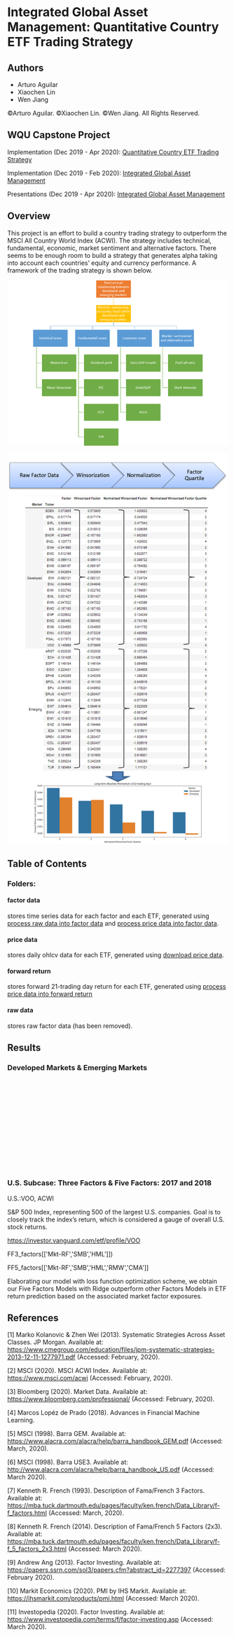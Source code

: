 # Integrated Global Asset Management: Quantitative Country ETF Trading Strategy

## Authors
* Arturo Aguilar
* Xiaochen Lin
* Wen Jiang

©Arturo Aguilar. ©Xiaochen Lin. ©Wen Jiang. All Rights Reserved.

## WQU Capstone Project

Implementation (Dec 2019 - Apr 2020): [Quantitative Country ETF Trading Strategy](https://github.com/xlinGithub/Quantitative-Country-ETF-Trading-Strategy)

Implementation (Dec 2019 - Feb 2020): [Integrated Global Asset Management](https://github.com/wenjiangwj1/Integrated-Global-Equity-Asset-Management)

Presentations (Dec 2019 - Apr 2020): [Integrated Global Asset Management](https://drive.google.com/drive/u/2/folders/1gL_FQaxAiupznbdxg7vLuEPTecbatp34)

## Overview
 
This project is an effort to build a country trading strategy to outperform the MSCI All Country World Index (ACWI). The strategy includes technical, fundamental, economic, market sentiment and alternative factors. There seems to be enough room to build a strategy that generates alpha taking into account each countries’ equity and currency performance. A framework of the trading strategy is shown below.

![factors](/factors.png#center)

![factor processing](/factor%20processing.png#center)



## Table of Contents
### Folders:
#### factor data
stores time series data for each factor and each ETF, generated using [process raw data into factor data](/process%20raw%20data%20into%20factor%20data.ipynb) and [process price data into factor data](/process%20price%20data%20into%20factor%20data.ipynb).
#### price data
stores daily ohlcv data for each ETF, generated using [download price data](/download%20price%20data.ipynb).
#### forward return
stores forward 21-trading day return for each ETF, generated using [process price data into forward return](process%20price%20data%20into%20forward%20return.ipynb)
#### raw data
stores raw factor data (has been removed).


## Results
### Developed Markets & Emerging Markets

<br/><br/>
<br/><br/>
<br/><br/>
<br/><br/>
<br/><br/>
<br/><br/>

### U.S. Subcase: Three Factors & Five Factors: 2017 and 2018

U.S.:VOO, ACWI

S&P 500 Index, representing 500 of the largest U.S. companies. Goal is to closely track the index’s return, which is considered a gauge of overall U.S. stock returns. 

https://investor.vanguard.com/etf/profile/VOO

FF3_factors[['Mkt-RF','SMB','HML']])

FF5_factors[['Mkt-RF','SMB','HML','RMW','CMA']]

Elaborating our model with loss function optimization scheme, we obtain our Five Factors Models with Ridge outperform other Factors Models in ETF return prediction based on the associated market factor exposures. 

## References

[1] Marko Kolanovic & Zhen Wei (2013). Systematic Strategies Across Asset Classes. JP Morgan. Available at: https://www.cmegroup.com/education/files/jpm-systematic-strategies-2013-12-11-1277971.pdf (Accessed: February, 2020).

[2] MSCI (2020). MSCI ACWI Index. Available at: https://www.msci.com/acwi (Accessed: February, 2020).

[3] Bloomberg (2020). Market Data. Available at: https://www.bloomberg.com/professional/ (Accessed: February, 2020).

[4] Marcos Lopéz de Prado (2018). Advances in Financial Machine Learning.

[5] MSCI (1998). Barra GEM. Available at: https://www.alacra.com/alacra/help/barra_handbook_GEM.pdf (Accessed: March, 2020).

[6] MSCI (1998). Barra USE3. Available at: http://www.alacra.com/alacra/help/barra_handbook_US.pdf (Accessed: March 2020).

[7] Kenneth R. French (1993). Description of Fama/French 3 Factors. Available at: https://mba.tuck.dartmouth.edu/pages/faculty/ken.french/Data_Library/f-f_factors.html (Accessed: March, 2020).

[8] Kenneth R. French (2014). Description of Fama/French 5 Factors (2x3). Available at: https://mba.tuck.dartmouth.edu/pages/faculty/ken.french/Data_Library/f-f_5_factors_2x3.html (Accessed: March 2020).

[9] Andrew Ang (2013). Factor Investing. Available at: https://papers.ssrn.com/sol3/papers.cfm?abstract_id=2277397 (Accessed: February 2020).

[10] Markit Economics (2020). PMI by IHS Markit. Available at: https://ihsmarkit.com/products/pmi.html (Accessed: March 2020).

[11] Investopedia (2020). Factor Investing. Available at: https://www.investopedia.com/terms/f/factor-investing.asp (Accessed: March 2020).
